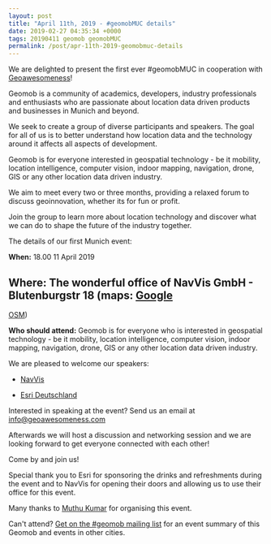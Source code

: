 ```yaml
--- 
layout: post
title: "April 11th, 2019 - #geomobMUC details"
date: 2019-02-27 04:35:34 +0000
tags: 20190411 geomob geomobMUC
permalink: /post/apr-11th-2019-geomobmuc-details
---
```



We are delighted to present the first ever #geomobMUC in cooperation with
[Geoawesomeness](https://geoawesomeness.com/)!

Geomob is a community of academics, developers, industry professionals and enthusiasts who are passionate about location data driven products and businesses in Munich and beyond. 

We seek to create a group of diverse participants and speakers. The goal for all of us is to better understand how location data and the technology around it affects all aspects of development. 

Geomob is for everyone interested in geospatial technology - be it mobility, location intelligence, computer vision, indoor mapping, navigation, drone, GIS or any other location data driven industry. 

We aim to meet every two or three months, providing a relaxed forum to discuss geoinnovation, whether its for fun or profit. 

Join the group to learn more about location technology and discover what we can do to shape the future of the industry together. 

The details of our first Munich event:

**When:** 18.00 11 April 2019

**Where:** The wonderful office of NavVis GmbH - Blutenburgstr 18 (maps:
[Google](https://www.google.com/maps/place/NavVis+GmbH/@48.1479856,11.5481243,17z/data=!3m1!4b1!4m5!3m4!1s0x479e7609dc797a49:0x43fc9da35b77c9f4!8m2!3d48.147982!4d11.550313?shorturl=1)
-
[OSM](https://www.openstreetmap.org/?mlat=48.14800&mlon=11.55017#map=19/48.14800/11.55017))

**Who should attend:** Geomob is for everyone who is interested in geospatial technology - be it mobility, location intelligence, computer vision, indoor mapping, navigation, drone, GIS or any other location data driven industry.

We are pleased to welcome our speakers: 

 * [NavVis](https://www.navvis.com)
 
 * [Esri Deutschland](https://www.esri.de)

Interested in speaking at the event? Send us an email at info@geoawesomeness.com

Afterwards we will host a discussion and networking session and we are looking forward to get everyone connected with each other!

Come by and join us! 

Special thank you to Esri for sponsoring the drinks and refreshments during the event and to NavVis for opening their doors and allowing us to use their office for this event.

Many thanks to [Muthu Kumar](https://twitter.com/muthukumarceg) for organising
this event.

Can't attend? [Get on the #geomob mailing list](/mailing-list) for an event summary of this Geomob and events in other cities. 

